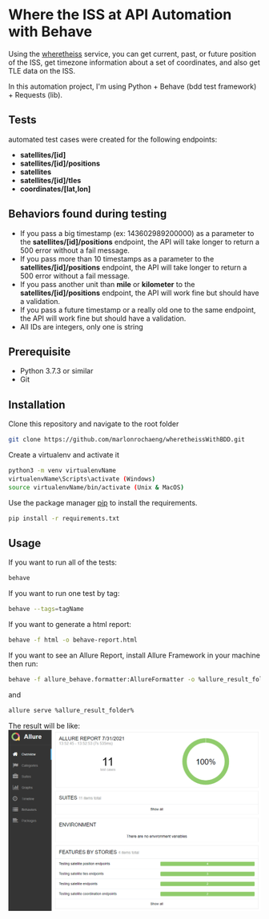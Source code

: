 # Where the ISS at API Automation with Behave

Using the [wheretheiss](https://wheretheiss.at/w/developer) service, you can get current, past, or future position of the ISS, get timezone information about a set of coordinates, and also get TLE data on the ISS.

In this automation project, I'm using Python + Behave (bdd test framework) + Requests (lib).

## Tests
automated test cases were created for the following endpoints:
- **satellites/[id]** 
- **satellites/[id]/positions** 
- **satellites** 
- **satellites/[id]/tles** 
- **coordinates/[lat,lon]** 

## Behaviors found during testing
 - If you pass a big timestamp (ex: 143602989200000) as a parameter to the **satellites/[id]/positions** endpoint, the API will take longer to return a 500 error without a fail message.
 - If you pass more than 10 timestamps as a parameter to the **satellites/[id]/positions** endpoint, the API will take longer to return a 500 error without a fail message.
 - If you pass another unit than **mile** or **kilometer** to the **satellites/[id]/positions** endpoint, the API will work fine but should have a validation.
 - If you pass a future timestamp or a really old one to the same endpoint, the API will work fine but should have a validation.
 - All IDs are integers, only one is string

## Prerequisite
 - Python 3.7.3 or similar
 - Git

## Installation

Clone this repository and navigate to the root folder

```bash
git clone https://github.com/marlonrochaeng/wheretheissWithBDD.git 
```

Create a virtualenv and activate it

```bash
python3 -m venv virtualenvName
virtualenvName\Scripts\activate (Windows)
source virtualenvName/bin/activate (Unix & MacOS)
```

Use the package manager [pip](https://pip.pypa.io/en/stable/) to install the requirements.

```bash
pip install -r requirements.txt
```

## Usage

If you want to run all of the tests:

```bash
behave
```
If you want to run one test by tag:
```bash
behave --tags=tagName
```

If you want to generate a html report:
```bash
behave -f html -o behave-report.html
```

If you want to see an Allure Report, install Allure Framework in your machine then run:
```bash
behave -f allure_behave.formatter:AllureFormatter -o %allure_result_folder% ./features
```
and
```bash
allure serve %allure_result_folder%
```
The result will be like:
![alt text](https://github.com/marlonrochaeng/wheretheissWithBDD/blob/main/allure_behave.png?raw=true)
